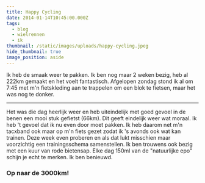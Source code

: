 ```yaml
---
title: Happy Cycling
date: 2014-01-14T10:45:00.000Z
tags:
  - blog
  - wielrennen
  - ik
thumbnail: /static/images/uploads/happy-cycling.jpeg
hide_thumbnail: true
image_position: aside
---
```

Ik heb de smaak weer te pakken. Ik ben nog maar 2 weken bezig, heb al 222km gemaakt en het voelt fantastisch. Afgelopen zondag stond ik al om 7:45 met m'n fietskleding aan te trappelen om een blok te fietsen, maar het was nog te donker.

---

Het was die dag heerlijk weer en heb uiteindelijk met goed gevoel in de benen een mooi stuk gefietst (66km). Dit geeft eindelijk weer wat moraal. Ik heb 't gevoel dat ik nu even door moet pakken. Ik heb daarom net m'n tacxband ook maar op m'n fiets gezet zodat ik 's avonds ook wat kan trainen. Deze week even proberen en als dat lukt misschien maar voorzichtig een trainingsschema samenstellen. Ik ben trouwens ook bezig met een kuur van rode bietensap. Elke dag 150ml van de "natuurlijke epo" schijn je echt te merken. Ik ben benieuwd.

### Op naar de 3000km!
